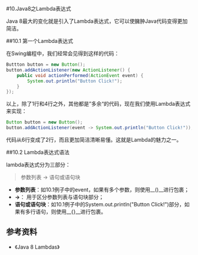 #10.Java8之Lambda表达式

Java 8最大的变化就是引入了Lambda表达式，它可以使臃肿Java代码变得更加简洁。

##10.1 第一个Lambda表达式

在Swing编程中，我们经常会见得到这样的代码：

```java
Buttton button = new Button();
button.addActionListener(new ActionListener() {
    public void actionPerformed(ActionEvent event) {
        System.out.println("Button Click!");
    }
});
```

以上，除了1行和4行之外，其他都是”多余“的代码，现在我们使用Lambda表达式来实现：

```java
Button button = new Button();
button.addActionListener(event -> System.out.println("Button Click!"));
```

代码从6行变成了2行，而且更加简洁清晰易懂。这就是Lambda的魅力之一。

##10.2 Lambda表达式语法

lambda表达式分为三部分：

> 参数列表 -> 语句或语句块

 * __参数列表__：如10.1例子中的event，如果有多个参数，则使用__()__进行包裹；
 * __->__： 用于区分参数列表与语句块部分；
 * __语句或语句块__：如10.1例子中的System.out.println("Button Click!")部分，如果有多行语句，则使用__{}__进行包裹。

## 参考资料
  
  * 《Java 8 Lambdas》
